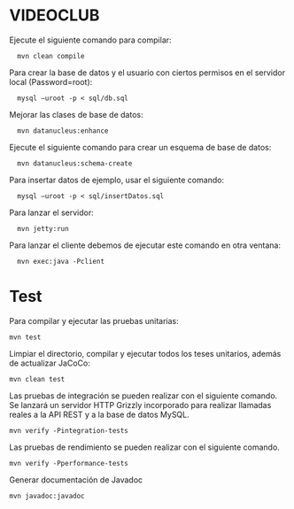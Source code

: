 VIDEOCLUB
============================


Ejecute el siguiente comando para compilar:

      mvn clean compile

Para crear la base de datos y el usuario con ciertos permisos en el servidor local (Password=root):
      
      mysql –uroot -p < sql/db.sql

Mejorar las clases de base de datos:
      
      mvn datanucleus:enhance
 
Ejecute el siguiente comando para crear un esquema de base de datos:
      
      mvn datanucleus:schema-create

Para insertar datos de ejemplo, usar el siguiente comando:

	  mysql –uroot -p < sql/insertDatos.sql

Para lanzar el servidor:

      mvn jetty:run

Para lanzar el cliente debemos de ejecutar este comando en otra ventana:

      mvn exec:java -Pclient

Test
============================

Para compilar y ejecutar las pruebas unitarias:

    mvn test

Limpiar el directorio, compilar y ejecutar todos los teses unitarios, además de actualizar JaCoCo:
    
    mvn clean test
    
Las pruebas de integración se pueden realizar con el siguiente comando. Se lanzará un servidor HTTP Grizzly incorporado para realizar llamadas reales a la API REST y a la base de datos MySQL.
    
    mvn verify -Pintegration-tests
    
Las pruebas de rendimiento se pueden realizar con el siguiente comando.

	mvn verify -Pperformance-tests

Generar documentación de Javadoc

	mvn javadoc:javadoc

